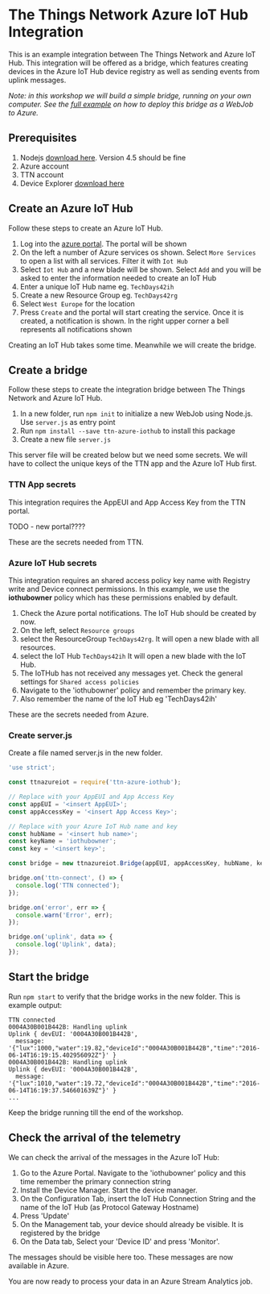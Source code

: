 # The Things Network Azure IoT Hub Integration

This is an example integration between The Things Network and Azure IoT Hub. This integration will be offered as a bridge, which features creating devices in the Azure IoT Hub device registry as well as sending events from uplink messages.

*Note: in this workshop we will build a simple bridge, running on your own computer. See the [full example](https://github.com/TheThingsNetwork/examples/tree/master/integrations/azure) on how to deploy this bridge as a WebJob to Azure.*

## Prerequisites

1. Nodejs [download here](https://nodejs.org/en/). Version 4.5 should be fine
2. Azure account
3. TTN account
4. Device Explorer [download here](https://github.com/Azure/azure-iot-sdks/blob/master/tools/DeviceExplorer/doc/how_to_use_device_explorer.md)

## Create an Azure IoT Hub

Follow these steps to create an Azure IoT Hub.

1. Log into the [azure portal](https://portal.azure.com/). The portal will be shown
2. On the left a number of Azure services os shown. Select `More Services` to open a list with all services. Filter it with `Iot Hub`
3. Select `Iot Hub` and a new blade will be shown. Select `Add` and you will be asked to enter the information needed to create an IoT Hub
4. Enter a unique IoT Hub name eg. `TechDays42ih`
5. Create a new Resource Group eg. `TechDays42rg`
6. Select `West Europe` for the location
7. Press `Create` and the portal will start creating the service. Once it is created, a notification is shown. In the right upper corner a bell represents all notifications shown

Creating an IoT Hub takes some time. Meanwhile we will create the bridge.


## Create a bridge

Follow these steps to create the integration bridge between The Things Network and Azure IoT Hub.

1. In a new folder, run `npm init` to initialize a new WebJob using Node.js. Use `server.js` as entry point
2. Run `npm install --save ttn-azure-iothub` to install this package
3. Create a new file `server.js`

This server file will be created below but we need some secrets. We will have to collect the unique keys of the TTN app and the Azure IoT Hub first.


### TTN App secrets

This integration requires the AppEUI and App Access Key from the TTN portal.

TODO - new portal????

These are the secrets needed from TTN.

### Azure IoT Hub secrets

This integration requires an shared access policy key name with Registry write and Device connect permissions. In this example, we use the **iothubowner** policy which has these permissions enabled by default.

1. Check the Azure portal notifications. The IoT Hub should be created by now.
2. On the left, select `Resource groups`
3. select the ResourceGroup `TechDays42rg`. It will open a new blade with all resources.
4. select the IoT Hub `TechDays42ih` It will open a new blade with the IoT Hub.
5. The IoTHub has not received any messages yet. Check the general settings for `Shared access policies`
6. Navigate to the 'iothubowner' policy and remember the primary key.
7. Also remember the name of the IoT Hub eg 'TechDays42ih'

These are the secrets needed from Azure.

### Create server.js

Create a file named server.js in the new folder.

```js
'use strict';

const ttnazureiot = require('ttn-azure-iothub');

// Replace with your AppEUI and App Access Key
const appEUI = '<insert AppEUI>';
const appAccessKey = '<insert App Access Key>';

// Replace with your Azure IoT Hub name and key
const hubName = '<insert hub name>';
const keyName = 'iothubowner';
const key = '<insert key>';

const bridge = new ttnazureiot.Bridge(appEUI, appAccessKey, hubName, keyName, key);

bridge.on('ttn-connect', () => {
  console.log('TTN connected');
});

bridge.on('error', err => {
  console.warn('Error', err);
});

bridge.on('uplink', data => {
  console.log('Uplink', data);
});
```

## Start the bridge

Run `npm start` to verify that the bridge works in the new folder. This is example output:

```
TTN connected
0004A30B001B442B: Handling uplink
Uplink { devEUI: '0004A30B001B442B',
  message: '{"lux":1000,"water":19.82,"deviceId":"0004A30B001B442B","time":"2016-06-14T16:19:15.402956092Z"}' }
0004A30B001B442B: Handling uplink
Uplink { devEUI: '0004A30B001B442B',
  message: '{"lux":1010,"water":19.72,"deviceId":"0004A30B001B442B","time":"2016-06-14T16:19:37.546601639Z"}' }
...
```

Keep the bridge running till the end of the workshop.    

## Check the arrival of the telemetry

We can check the arrival of the messages in the Azure IoT Hub:

1. Go to the Azure Portal. Navigate to the 'iothubowner' policy and this time remember the primary connection string
2. Install the Device Manager. Start the device manager.
3. On the Configuration Tab, insert the IoT Hub Connection String and the name of the IoT Hub (as Protocol Gateway Hostname)
4. Press 'Update'
5. On the Management tab, your device should already be visible. It is registered by the bridge
6. On the Data tab, Select your 'Device ID' and press 'Monitor'.

The messages should be visible here too. These messages are now available in Azure.

You are now ready to process your data in an Azure Stream Analytics job.
